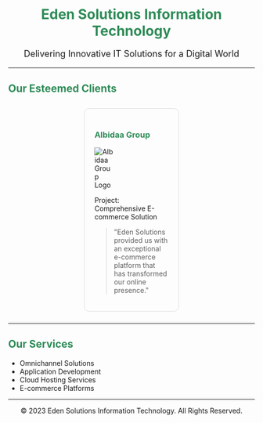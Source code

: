 <h1 style="color: #2E8B57; text-align: center;">Eden Solutions Information Technology</h1>

<p style="font-size: 18px; text-align: center;">Delivering Innovative IT Solutions for a Digital World</p>

<hr>

<h2 style="color: #2E8B57;">Our Esteemed Clients</h2>

<div style="display: flex; flex-wrap: wrap; justify-content: space-around;">
  <div style="width: 30%; margin: 10px; padding: 20px; border: 1px solid #ddd; border-radius: 10px;">
    <h3 style="color: #2E8B57;">Albidaa Group</h3>
    <img src="[https://albidaa.com/wp-content/uploads/2022/09/albidaa-logo-e1664285879840.jpg]" alt="Albidaa Group Logo" style="max-width: 25%;">
    <p>Project: Comprehensive E-commerce Solution</p>
    <blockquote>"Eden Solutions provided us with an exceptional e-commerce platform that has transformed our online presence."</blockquote>
  </div>
  
  <!-- Repeat the above block for each client -->

</div>

<hr>

<h2 style="color: #2E8B57;">Our Services</h2>

<ul>
  <li>Omnichannel Solutions</li>
  <li>Application Development</li>
  <li>Cloud Hosting Services</li>
  <li>E-commerce Platforms</li>
  <!-- Add more services as needed -->
</ul>

<hr>

<p style="text-align: center;">© 2023 Eden Solutions Information Technology. All Rights Reserved.</p>
